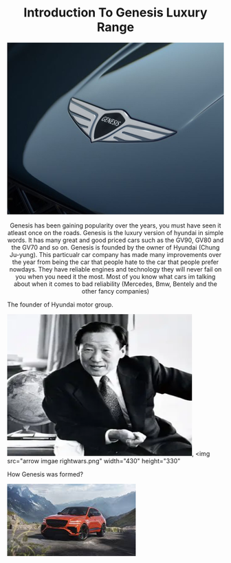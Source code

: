 <!Doctype html>
<html>
<body>
<h1 align="center"> Introduction To Genesis Luxury Range </h1>
<p align="center">
<img src="logo 3.png" width="800" height="400" />
</p>
<p align="center">
Genesis has been gaining popularity over the years, you must have seen it atleast once on the roads. Genesis is the luxury version of hyundai in simple words. It has many great and good priced cars such as the GV90, GV80 and the GV70 and so on. Genesis is founded by the owner of Hyundai (Chung Ju-yung). This particualr car company has made many improvements over the year from being the car that people hate to the car that people prefer nowdays. They have reliable engines and technology they will never fail on you when you need it the most. Most of you know what cars im talking about when it comes to bad reliability (Mercedes, Bmw, Bentely and the other fancy companies)
</P>The founder of Hyundai motor group.

<img src="hyundai yea.webp" width="430" height="330" />, <img src="arrow imgae rightwars.png" width="430" height="330"
<p> How Genesis was formed?</p>
<a href="github.com/Ahaan578/How-Genesis-was-formed/edit/main/README.md"><img src="amazing car.jpeg" alt="what you want audio descriptions to call it" style=width:430px,height:230px,"></a>


      

